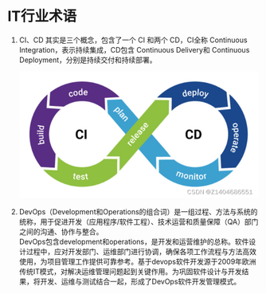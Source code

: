 # IT行业术语

1. CI、CD 其实是三个概念，包含了一个 CI 和两个 CD，CI全称 Continuous Integration，表示持续集成，CD包含 Continuous Delivery和 Continuous Deployment，分别是持续交付和持续部署。

    ![CI、CD](images/IT行业术语-CI-CD.png "CI、CD")

2. DevOps（Development和Operations的组合词）是一组过程、方法与系统的统称，用于促进开发（应用程序/软件工程）、技术运营和质量保障（QA）部门之间的沟通、协作与整合。  
    DevOps包含development和operations，是开发和运营维护的总称。软件设计过程中，应对开发部门、运维部门进行协调，确保各项工作流程与方法高效使用，为项目管理工作提供可靠参考。基于devops软件开发源于2009年欧洲传统IT模式，对解决运维管理问题起到关键作用。为巩固软件设计与开发结果，将开发、运维与测试结合一起，形成了DevOps软件开发管理模式。
